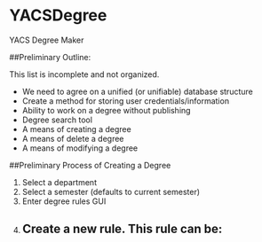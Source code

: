 # YACSDegree
YACS Degree Maker

##Preliminary Outline:

This list is incomplete and not organized.

 * We need to agree on a unified (or unifiable) database structure
 * Create a method for storing user credentials/information
 * Ability to work on a degree without publishing
 * Degree search tool
 * A means of creating a degree
 * A means of delete a degree
 * A means of modifying a degree

 ##Preliminary Process of Creating a Degree

 1. Select a department
 2. Select a semester (defaults to current semester)
 3. Enter degree rules GUI
 4. Create a new rule. This rule can be:
 	- 